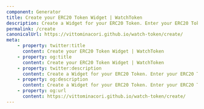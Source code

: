 ```yaml
---
component: Generator
title: Create your ERC20 Token Widget | WatchToken
description: Create a Widget for your ERC20 Token. Enter your ERC20 Token details, create a Widget and share it with your users.
permalink: /create
canonicalUrl: https://vittominacori.github.io/watch-token/create/
meta:
    - property: twitter:title
      content: Create your ERC20 Token Widget | WatchToken
    - property: og:title
      content: Create your ERC20 Token Widget | WatchToken
    - property: twitter:description
      content: Create a Widget for your ERC20 Token. Enter your ERC20 Token details, create a Widget and share it with your users.
    - property: og:description
      content: Create a Widget for your ERC20 Token. Enter your ERC20 Token details, create a Widget and share it with your users.
    - property: og:url
      content: https://vittominacori.github.io/watch-token/create/
---
```


